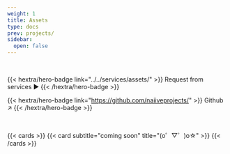 ```yaml
---
weight: 1
title: Assets
type: docs
prev: projects/
sidebar:
  open: false
---
```


<br>

{{< hextra/hero-badge link="../../services/assets/" >}}
Request from services ▶️
{{< /hextra/hero-badge >}}

{{< hextra/hero-badge link="https://github.com/naiiveprojects/" >}}
Github ↗️
{{< /hextra/hero-badge >}}

<br>

{{< cards >}}
  {{< card subtitle="coming soon" title="(o゜▽゜)o☆" >}}
{{< /cards >}}

